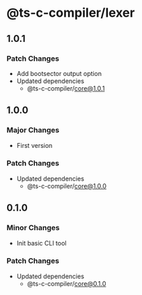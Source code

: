 # @ts-c-compiler/lexer

## 1.0.1

### Patch Changes

- Add bootsector output option
- Updated dependencies
  - @ts-c-compiler/core@1.0.1

## 1.0.0

### Major Changes

- First version

### Patch Changes

- Updated dependencies
  - @ts-c-compiler/core@1.0.0

## 0.1.0

### Minor Changes

- Init basic CLI tool

### Patch Changes

- Updated dependencies
  - @ts-c-compiler/core@0.1.0
